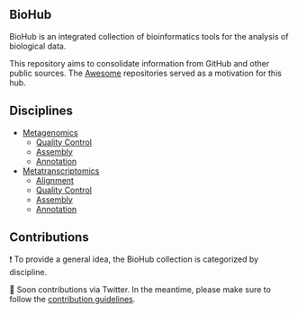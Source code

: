 ## BioHub
BioHub is an integrated collection of bioinformatics tools for the analysis of biological data.

This repository aims to consolidate information from GitHub and other public sources. The [Awesome](https://github.com/sindresorhus/awesome) repositories served as a motivation for this hub.


## Disciplines 
* [Metagenomics](METAGENOMICS.md)
  * [Quality Control](METAGENOMICS.md#quality-control)
  * [Assembly](METAGENOMICS.md#assembly)
  * [Annotation](METAGENOMICS.md#annotation)
* [Metatranscriptomics](METATRANSCRIPTOMICS.md)
  * [Alignment](METATRANSCRIPTOMICS.md#alignment)
  * [Quality Control](METATRANSCRIPTOMICS.md#quality-control)
  * [Assembly](METATRANSCRIPTOMICS.md#assembly)
  * [Annotation](METATRANSCRIPTOMICS.md#annotation)


## Contributions
❗ To provide a general idea, the BioHub collection is categorized by discipline.

👾 Soon contributions via Twitter. In the meantime, please make sure to follow the [contribution guidelines](CONTRIBUTIONS.md).
